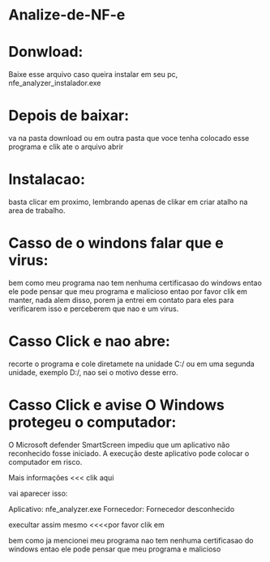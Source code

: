 # Analize-de-NF-e

# Donwload:
Baixe esse arquivo caso queira instalar em seu pc,
nfe_analyzer_instalador.exe
# Depois de baixar:
va na pasta download ou em outra pasta que voce tenha colocado esse programa e clik ate o arquivo abrir 
# Instalacao:
basta clicar em proximo, lembrando apenas de clikar em criar atalho na area de trabalho.
# Casso de o windons falar que e virus:
bem como meu programa nao tem nenhuma certificasao do windows entao ele pode pensar que meu programa e malicioso entao por favor clik em manter, nada alem disso,
porem ja entrei em contato para eles para verificarem isso e perceberem que nao e um virus.
# Casso Click e nao abre:
recorte o programa e cole diretamete na unidade C:/ ou em uma segunda unidade, exemplo D:/, nao sei o motivo desse erro.
# Casso Click e avise O Windows protegeu o computador:
O Microsoft defender SmartScreen impediu que um aplicativo não reconhecido fosse iniciado. A execução deste aplicativo pode colocar o computador em risco.

Mais informações <<< clik aqui

vai aparecer isso:

Aplicativo: nfe_analyzer.exe 
Fornecedor:  Fornecedor desconhecido 

execultar assim mesmo  <<<<por favor clik em 

bem como ja mencionei meu programa nao tem nenhuma certificasao do windows entao ele pode pensar que meu programa e malicioso

